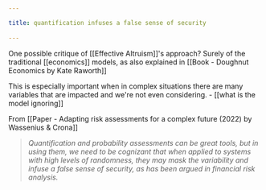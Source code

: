 ```yaml
---
title: quantification infuses a false sense of security 
---
```

One possible critique of [[Effective Altruism]]'s approach? Surely of the traditional [[economics]] models, as also explained in [[Book - Doughnut Economics by Kate Raworth]]

This is especially important when in complex situations there are many variables that are impacted and we're not even considering. - [[what is the model ignoring]]

From [[Paper - Adapting risk assessments for a complex future (2022) by Wassenius & Crona]]
> *Quantification and probability assessments can be great tools, but in using them, we need to be cognizant that when applied to systems with high levels of randomness, they may mask the variability and infuse a false sense of security, as has been argued in financial risk analysis.*




